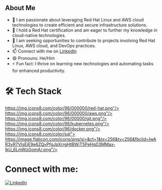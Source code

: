 ## About Me
- 👀 I am passionate about leveraging Red Hat Linux and AWS cloud technologies to create efficient and secure infrastructure solutions. 
- 🌱 I hold a Red Hat certification and am eager to further my knowledge in cloud-native technologies.
- 💞 I am seeking opportunities to contribute to projects involving Red Hat Linux, AWS cloud, and DevOps practices.
- 📫 Connect with me on [LinkedIn](https://www.linkedin.com/in/vinay-thallapelly)
- 😄 Pronouns: He/Him
- ⚡ Fun fact: I thrive on learning new technologies and automating tasks for enhanced productivity.

# 🛠 Tech Stack

https://img.icons8.com/color/96/000000/red-hat.png"/> https://img.icons8.com/color/96/000000/aws.png"/> https://img.icons8.com/color/96/00000/git.png"/>
https://img.icons8.com/color/96/kubernetes.png"/> https://img.icons8.com/color/96/docker.png"/> https://img.icons8.com/color/sql">
https://image.flaticon.com/icons/png/si=&ct=1&tx=256&ty=256&fbclid=IwAR3yR7VIsEjE9e6ZQvPfgJpXrrgHtBWiT5PeHq03MMax-lkU_6LmWzGomA/.png"/>

# Connect with me:
[![LinkedIn](linkedin-icon)](http-linkedin)
